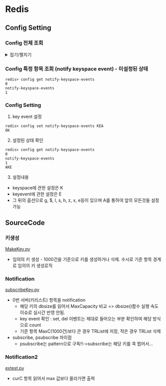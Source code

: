 # Redis 

## Config Setting
### Config 전체 조회
<details>
  <summary>접기/펼치기</summary>
  <div markdown="1"> 
   
```
redis> config get *
rdbchecksum
yes
daemonize
no
io-threads-do-reads
no
lua-replicate-commands
yes
always-show-logo
no
protected-mode
yes
rdbcompression
yes
rdb-del-sync-files
no
activerehashing
yes
stop-writes-on-bgsave-error
yes
set-proc-title
yes
dynamic-hz
yes
lazyfree-lazy-eviction
no
lazyfree-lazy-expire
no
lazyfree-lazy-server-del
no
lazyfree-lazy-user-del
no
lazyfree-lazy-user-flush
no
repl-disable-tcp-nodelay
no
repl-diskless-sync
no
gopher-enabled
no
aof-rewrite-incremental-fsync
yes
no-appendfsync-on-rewrite
no
cluster-require-full-coverage
yes
rdb-save-incremental-fsync
yes
aof-load-truncated
yes
aof-use-rdb-preamble
yes
cluster-replica-no-failover
no
cluster-slave-no-failover
no
replica-lazy-flush
no
slave-lazy-flush
no
replica-serve-stale-data
yes
slave-serve-stale-data
yes
replica-read-only
yes
slave-read-only
yes
...
...
save
3600 1 300 100 60 10000
client-output-buffer-limit
normal 0 0 0 slave 268435456 67108864 60 pubsub 33554432 8388608 60
unixsocketperm
0
slaveof

notify-keyspace-events

bind

oom-score-adj-values
0 200 800
```
</div>
</details>

### Config 특정 항목 조회 (notify keyspace event) - 미설정된 상태
```
redis> config get notify-keyspace-events
0
notify-keyspace-events
1
```

### Config Setting
1. key event 설정
```
redis> config set notify-keyspace-events KEA
OK
```
2. 설정된 상태 확인
```
redis> config get notify-keyspace-events
0
notify-keyspace-events
1
AKE
```
3. 설정내용
  - keyspace에 관한 설정은 K<br>
  - keyevent에 관한 설정은 E<br>
  - 그 뒤의 옵션으로 g, $, l, s, h, z, x, e등이 있으며 A를 통하여 앞의 모든것들 설정가능

## SourceCode
### 키생성
[MakeKey.py](https://github.com/korn4626/Redis_KeyEvent/blob/main/MakeKey.py)
* 임의의 키 생성 - 1000건을 기준으로 키를 생성하거나 삭제. 수시로 기준 항목 경계로 임의의 키 생성로직

### Notification
[subscribeKey.py](https://github.com/korn4626/Redis_KeyEvent/blob/main/subscribeKey.py)
* 0번 서버(키리스트) 항목을 notification
  * 해당 키의 dbsize를 읽어서 MaxCapacity 비교 => dbsize()함수 실행 속도 이슈로 실시간 반영 안됨. 
  * key event 확인 : set, del 이벤트는 제대로 들어오는 부분 확인하여 해당 방식으로 count
  * 기준 항목 MaxC(1000건)보다 큰 경우 TRList에 저장, 작은 경우 TRList 삭제
* subscribe, psubscribe 차이점
  * psubscribe는 pattern으로 구독!!->subscribe는 해당 키를 콕 찝어서...
 
### Notification2
[extest.py](https://github.com/korn4626/Redis_KeyEvent/blob/main/extest.py)
* curC 항목 읽어서 max 값보다 올라가면 출력
